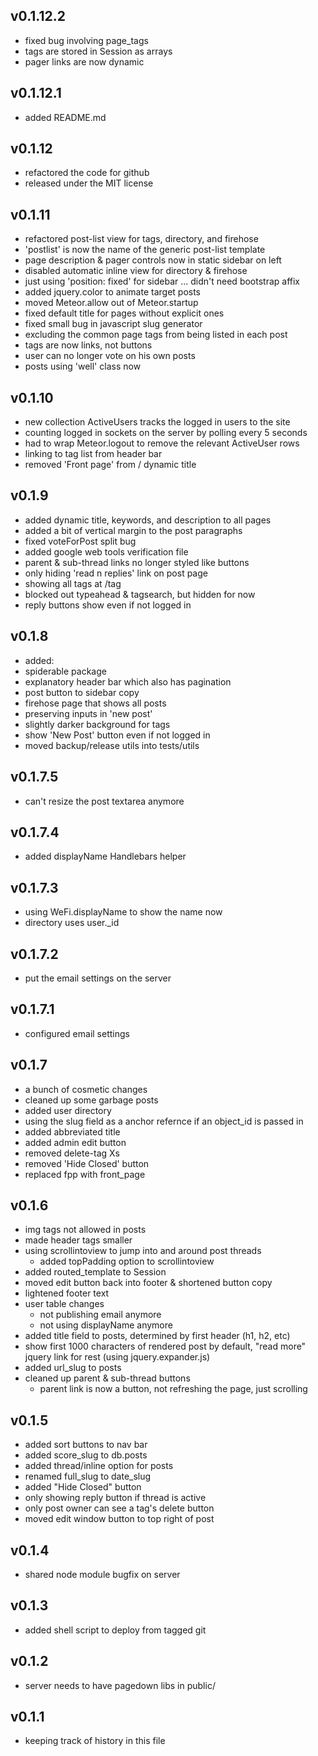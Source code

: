 ## v0.1.12.2

* fixed bug involving page_tags
* tags are stored in Session as arrays
* pager links are now dynamic

## v0.1.12.1

* added README.md

## v0.1.12

* refactored the code for github
* released under the MIT license

## v0.1.11

* refactored post-list view for tags, directory, and firehose
 * 'postlist' is now the name of the generic post-list template
* page description & pager controls now in static sidebar on left
* disabled automatic inline view for directory & firehose
 * just using 'position: fixed' for sidebar ... didn't need bootstrap affix
* added jquery.color to animate target posts
* moved Meteor.allow out of Meteor.startup
* fixed default title for pages without explicit ones
* fixed small bug in javascript slug generator
* excluding the common page tags from being listed in each post
* tags are now links, not buttons
* user can no longer vote on his own posts
* posts using 'well' class now

## v0.1.10

* new collection ActiveUsers tracks the logged in users to the site
 * counting logged in sockets on the server by polling every 5 seconds
 * had to wrap Meteor.logout to remove the relevant ActiveUser rows
* linking to tag list from header bar
* removed 'Front page' from / dynamic title

## v0.1.9

* added dynamic title, keywords, and description to all pages
* added a bit of vertical margin to the post paragraphs
* fixed voteForPost split bug
* added google web tools verification file
* parent & sub-thread links no longer styled like buttons
* only hiding 'read n replies' link on post page
* showing all tags at /tag
 * blocked out typeahead & tagsearch, but hidden for now
* reply buttons show even if not logged in

## v0.1.8

* added:
 * spiderable package
 * explanatory header bar which also has pagination
 * post button to sidebar copy
 * firehose page that shows all posts
* preserving inputs in 'new post'
* slightly darker background for tags
* show 'New Post' button even if not logged in
* moved backup/release utils into tests/utils

## v0.1.7.5

* can't resize the post textarea anymore

## v0.1.7.4

* added displayName Handlebars helper

## v0.1.7.3

* using WeFi.displayName to show the name now
* directory uses user._id

## v0.1.7.2

* put the email settings on the server

## v0.1.7.1

* configured email settings

## v0.1.7

* a bunch of cosmetic changes
* cleaned up some garbage posts
* added user directory
* using the slug field as a anchor refernce if an object_id is passed in
* added abbreviated title
* added admin edit button
* removed delete-tag Xs
* removed 'Hide Closed' button
* replaced fpp with front_page

## v0.1.6

* img tags not allowed in posts
* made header tags smaller
* using scrollintoview to jump into and around post threads
  * added topPadding option to scrollintoview
* added routed_template to Session
* moved edit button back into footer & shortened button copy
* lightened footer text
* user table changes
  * not publishing email anymore
  * not using displayName anymore
* added title field to posts, determined by first header (h1, h2, etc)
* show first 1000 characters of rendered post by default,
  "read more" jquery link for rest (using jquery.expander.js)
* added url_slug to posts
* cleaned up parent & sub-thread buttons
  * parent link is now a button, not refreshing the page, just scrolling

## v0.1.5

* added sort buttons to nav bar
* added score_slug to db.posts
* added thread/inline option for posts
* renamed full_slug to date_slug
* added "Hide Closed" button
* only showing reply button if thread is active
* only post owner can see a tag's delete button
* moved edit window button to top right of post

## v0.1.4

* shared node module bugfix on server

## v0.1.3

* added shell script to deploy from tagged git

## v0.1.2

* server needs to have pagedown libs in public/

## v0.1.1

* keeping track of history in this file
